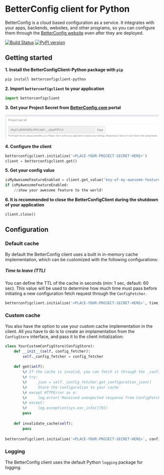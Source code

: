 # BetterConfig client for Python
BetterConfig is a cloud based configuration as a service. It integrates with your apps, backends, websites,
and other programs, so you can configure them through the [BetterConfig website](https://betterconfig.com) even after they are deployed.

[![Build Status](https://travis-ci.org/BetterConfig/BetterConfigClient-python.svg?branch=master)](https://travis-ci.org/BetterConfig/BetterConfigClient-python) [![PyPI version](https://badge.fury.io/py/betterconfigclient-python.svg)](https://badge.fury.io/py/betterconfigclient-python)

## Getting started

**1. Install the BetterConfigClient-Python package with `pip`**

```bash
pip install betterconfigclient-python
```

**2. Import `betterconfigclient` to your application**

```python
import betterconfigclient
```

**3. Get your Project Secret from [BetterConfig.com](https://betterconfig.com) portal**

![YourConnectionUrl](https://raw.githubusercontent.com/BetterConfig/BetterConfigClient-dotnet/master/media/readme01.png  "YourProjectSecret")

**4. Configure the client**

```python
betterconfigclient.initialize('<PLACE-YOUR-PROJECT-SECRET-HERE>')
client = betterconfigclient.get()
```

**5. Get your config value**
```python
isMyAwesomeFeatureEnabled = client.get_value('key-of-my-awesome-feature', False)
if isMyAwesomeFeatureEnabled:
    //show your awesome feature to the world!
```

**6. It is recommended to close the BetterConfigClient during the shutdown of your application**
```python
client.close()
```

## Configuration

### Default cache
By default the BetterConfig client uses a built in in-memory cache implementation, which can be customized with the following configurations:

##### Time to leave (TTL)
You can define the TTL of the cache in seconds (min: 1 sec, default: 60 sec). This value will be used to determine how much time must pass before initiating a new configuration fetch request through the `ConfigFetcher`.
```python
betterconfigclient.initialize('<PLACE-YOUR-PROJECT-SECRET-HERE>', time_to_leave_seconds=120)
```

### Custom cache
You also have the option to use your custom cache implementation in the client. All you have to do is to create an implamentation from the `ConfigStore` interface, and pass it to the client initialization:
```python
class YourCustomConfigStore(ConfigStore):
    def __init__(self, config_fetcher):
        self._config_fetcher = config_fetcher

    def get(self):
        \# If the cache is invalid, you can fetch it through the _config_fetcher
        \# try:
        \#     json = self._config_fetcher.get_configuration_json()
        \#     Store the configuration to your cache
        \# except HTTPError as e:
        \#     log.error('Received unexpected response from ConfigFetcher ' + str(e.response))
        \# except:
        \#     log.exception(sys.exc_info()[0])
        pass

    def invalidate_cache(self):
        pass

betterconfigclient.initialize('<PLACE-YOUR-PROJECT-SECRET-HERE>', config_store_class=YourCustomConfigStore)
```

### Logging
The BetterConfig client uses the default Python `logging` package for logging.